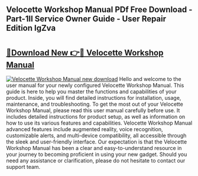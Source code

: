## Velocette Workshop Manual PDf Free Download - Part-1lI Service Owner Guide - User Repair Edition IgZva

# <h2><a href="http://cf29838.oget.top/?id=Velocette+Workshop+Manual">🔗Download New 👉🔴 Velocette Workshop Manual</a></h2>

[![Velocette Workshop Manual new download](https://i.imgur.com/5g1atiW.png)](http://cf29838.oget.top/?id=Velocette+Workshop+Manual)
Hello and welcome to the user manual for your newly configured Velocette Workshop Manual. This guide is here to help you master the functions and capabilities of your product. Inside, you will find detailed instructions for installation, usage, maintenance, and troubleshooting. To get the most out of your Velocette Workshop Manual, please read this user manual carefully before use. It includes detailed instructions for product setup, as well as information on how to use its various features and capabilities. Velocette Workshop Manual advanced features include augmented reality, voice recognition, customizable alerts, and multi-device compatibility, all accessible through the sleek and user-friendly interface. Our expectation is that the Velocette Workshop Manual has been a clear and easy-to-understand resource in your journey to becoming proficient in using your new gadget. Should you need any assistance or clarification, please do not hesitate to contact our support team.
